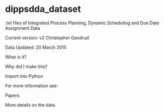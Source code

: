 # dippsdda_dataset
.txt files of Integrated Process Planning, Dynamic Scheduling and Due Date Assignment Data


Current version: v2
Christopher Gandrud

Data Updated: 20 March 2015

What is it?

Why did I make this?


Import into Python

For more information see:

Papers

More details on the data.


